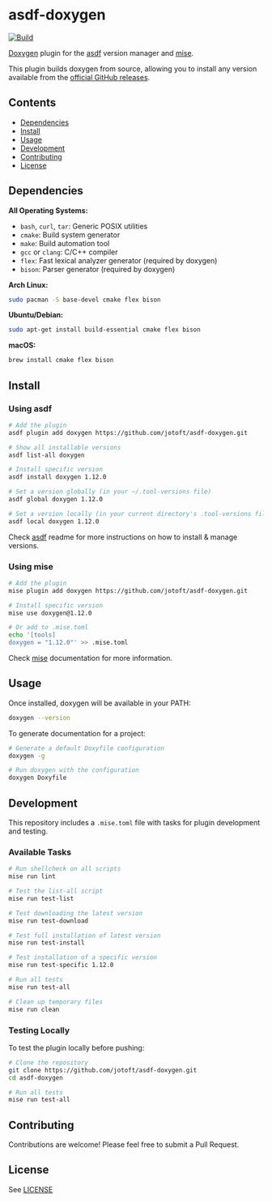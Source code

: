 # asdf-doxygen

[![Build](https://github.com/jotoft/asdf-doxygen/actions/workflows/build.yml/badge.svg)](https://github.com/jotoft/asdf-doxygen/actions/workflows/build.yml)

[Doxygen](https://www.doxygen.nl/) plugin for the [asdf](https://asdf-vm.com/) version manager and [mise](https://mise.jdx.dev/).

This plugin builds doxygen from source, allowing you to install any version available from the [official GitHub releases](https://github.com/doxygen/doxygen/releases).

## Contents

- [Dependencies](#dependencies)
- [Install](#install)
- [Usage](#usage)
- [Development](#development)
- [Contributing](#contributing)
- [License](#license)

## Dependencies

**All Operating Systems:**

- `bash`, `curl`, `tar`: Generic POSIX utilities
- `cmake`: Build system generator
- `make`: Build automation tool
- `gcc` or `clang`: C/C++ compiler
- `flex`: Fast lexical analyzer generator (required by doxygen)
- `bison`: Parser generator (required by doxygen)

**Arch Linux:**
```bash
sudo pacman -S base-devel cmake flex bison
```

**Ubuntu/Debian:**
```bash
sudo apt-get install build-essential cmake flex bison
```

**macOS:**
```bash
brew install cmake flex bison
```

## Install

### Using asdf

```bash
# Add the plugin
asdf plugin add doxygen https://github.com/jotoft/asdf-doxygen.git

# Show all installable versions
asdf list-all doxygen

# Install specific version
asdf install doxygen 1.12.0

# Set a version globally (in your ~/.tool-versions file)
asdf global doxygen 1.12.0

# Set a version locally (in your current directory's .tool-versions file)
asdf local doxygen 1.12.0
```

Check [asdf](https://github.com/asdf-vm/asdf) readme for more instructions on how to install & manage versions.

### Using mise

```bash
# Add the plugin
mise plugin add doxygen https://github.com/jotoft/asdf-doxygen.git

# Install specific version
mise use doxygen@1.12.0

# Or add to .mise.toml
echo '[tools]
doxygen = "1.12.0"' >> .mise.toml
```

Check [mise](https://mise.jdx.dev/) documentation for more information.

## Usage

Once installed, doxygen will be available in your PATH:

```bash
doxygen --version
```

To generate documentation for a project:

```bash
# Generate a default Doxyfile configuration
doxygen -g

# Run doxygen with the configuration
doxygen Doxyfile
```

## Development

This repository includes a `.mise.toml` file with tasks for plugin development and testing.

### Available Tasks

```bash
# Run shellcheck on all scripts
mise run lint

# Test the list-all script
mise run test-list

# Test downloading the latest version
mise run test-download

# Test full installation of latest version
mise run test-install

# Test installation of a specific version
mise run test-specific 1.12.0

# Run all tests
mise run test-all

# Clean up temporary files
mise run clean
```

### Testing Locally

To test the plugin locally before pushing:

```bash
# Clone the repository
git clone https://github.com/jotoft/asdf-doxygen.git
cd asdf-doxygen

# Run all tests
mise run test-all
```

## Contributing

Contributions are welcome! Please feel free to submit a Pull Request.

## License

See [LICENSE](LICENSE)

